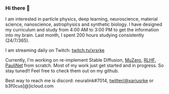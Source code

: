 ### Hi there 👋

I am interested in particle physics, deep learning, neuroscience, material science, nanoscience, astrophysics and synthetic biology. I have designed my curriculum and study from 4:00 AM to 3:00 PM to get the information into my brain. Last month, I spent 200 hours studying consistently (24/7/365).

I am streaming daily on Twitch: [twitch.tv/xrsrke](https://www.twitch.tv/xrsrke)

Currently, I'm working on re-implement Stable Diffusion, [MuZero](https://github.com/xrsrke/muzero), [RLHF](https://github.com/xrsrke/instructGOOSE), [PauliNet](https://github.com/xrsrke/paulinet) from scratch. Most of my work just get started and in progress. So stay tuned!!
Feel free to check them out on my github.

Best way to reach me is discord: neuralink#7014, [twitter/@xariusrke](https://twitter.com/xariusrke) or b3f0cus[@]icloud.com

<!--
**xrsrke/xrsrke** is a ✨ _special_ ✨ repository because its `README.md` (this file) appears on your GitHub profile.

Here are some ideas to get you started:

- 🔭 I’m currently working on ...
- 🌱 I’m currently learning ...
- 👯 I’m looking to collaborate on ...
- 🤔 I’m looking for help with ...
- 💬 Ask me about ...
- 📫 How to reach me: ...
- 😄 Pronouns: ...
- ⚡ Fun fact: ...
-->
